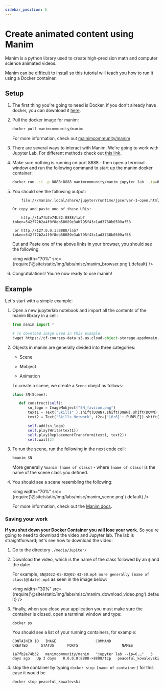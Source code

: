 ```yaml
---
sidebar_position: 5
---
```


<!--
title: Manim and Docker
description: Manim is a technical tool used to create animations using  Python . Manim is difficult to install, the article we teach  you how to install it using Doker 
published: true
date: 2022-05-02T15:07:08.973Z
tags: content, manim content, manim
editor: ckeditor
dateCreated: 2022-05-02T15:07:08.973Z
-->

# Create animated content using Manim

Manim is a python library used to create high-precision math and computer science animated videos.

Manim can be difficult to install so this tutorial will teach you how to run it using a Docker container.

## Setup

<ol>
  <li><p>The first thing you're going to need is Docker, if you don't already have docker, you can download it <a href="https://docs.docker.com/get-docker/">here</a>.</p></li>
  <li><p>Pull the docker image for manim:</p>

```bash
docker pull manimcommunity/manim
```

  <p>For more information, check out <a href="https://hub.docker.com/r/manimcommunity/manim">mainimcommunity/manim</a></p> 

  </li>
  <li><p>There are several ways to interact with Manim. We're going to work with Jupyter Lab. For different methods check out <a href="https://hub.docker.com/r/manimcommunity/manim">this link</a>.</p></li>
  <li><p>Make sure nothing is running on port 8888 - then open a terminal window and run the following command to start up the manim docker container:</p>

```bash
docker run -it -p 8888:8888 manimcommunity/manim jupyter lab --ip=0.0.0.0
```

  </li>
  <li><p>You should see the following output:</p>

```
    file:///manim/.local/share/jupyter/runtime/jpserver-1-open.html

Or copy and paste one of these URLs:

    http://1a7fb2e74b32:8888/lab?token=542f72b2a4f0f8eb58089e3ab795f43c1ad3730b0500af58

 or http://127.0.0.1:8888/lab?token=542f72b2a4f0f8eb58089e3ab795f43c1ad3730b0500af58
```

  <p>Cut and Paste one of the above links in your browser, you should see the following:</p>

  <img width="70%" src={require('@site/static/img/labs/misc/manim_browser.png').default} />

  </li>
  <li>Congratulations! You're now ready to use manim!</li>
</ol>

## Example

Let's start with a simple example:

<ol>
  <li><p>Open a new jupyterlab notebook and import all the contents of the manim library in a cell:</p>

```python
from manim import *

# To download image used in this example:
!wget https://cf-courses-data.s3.us.cloud-object-storage.appdomain.cloud/assets/logos/SN_favicon.png
```
  </li>

  <li><p>Objects in manim are generally divided into three categories:</p>
    <ul>
      <li><p>Scene</p></li>
      <li><p>Mobject</p></li>
      <li><p>Animation</p></li>
    </ul>

  <p>To create a scene, we create a <code>Scene</code> obejct as follows:</p>

```python
class SN(Scene):

   def construct(self):
       sn_logo = ImageMobject("SN_favicon.png")
       text1 = Text("Skills" ).shift(DOWN).shift(DOWN).shift(DOWN)
       text2 = Text("Skills Network", t2c={'[0:6]': PURPLE}).shift(DOWN).shift(DOWN).shift(DOWN)

       self.add(sn_logo)
       self.play(Write(text1))
       self.play(ReplacementTransform(text1, text2))
       self.wait(2)
```

  </li>
  <li><p>To run the scene, run the following in the next code cell:</p>

```python
%manim SN
```
  
  <p>More generally <code>%manim [name of class]</code> - where <code>[name of class]</code> is the name of the scene class you defined.</p>

  </li>
  <li><p>You should see a scene resembling the following:</p>

  <img width="70%" src={require('@site/static/img/labs/misc/manim_scene.png').default} />

  <p>For more information, check out the <a href="https://docs.manim.community/en/stable/">Manim docs</a>.</p>

  </li>
</ol>

### Saving your work

__If you shut down your Docker Container you will lose your work.__
So you're going to need to download the video and Jupyter lab. The lab is straightforward; let's see how to download the video: 

<ol>
  <li><p>Go to the directory <code>./media/Jupiter/</code></p></li>
  <li><p>Download the video, which is the name of the class followed by an <code>@</code> and the date:</p>

  <p>For example, <code>SN@2022-05-02@02-43-50.mp4 more generally [name of class]@[date].mp4</code> as seen in the image below:</p>

  <img width="30%" src={require('@site/static/img/labs/misc/manim_download_video.png').default} />

  </li>
  <li><p>Finally, when you close your application you must make sure the container is closed, open a terminal window and type:</p>

```bash
docker ps
```

  <p>You should see a list of your running containers, for example:</p>

```
CONTAINER ID   IMAGE                  COMMAND                  CREATED      STATUS      PORTS                    NAMES

1a7fb2e74b32   manimcommunity/manim   "jupyter lab --ip=0.…"   3 days ago   Up 3 days   0.0.0.0:8888->8888/tcp   peaceful_kowalevski
```

  </li>
  <li><p>stop the container by typing <code>docker stop [name of container]</code> for this case it would be </p>

```bash
docker stop peaceful_kowalevski
```

  </li>

</ol>


